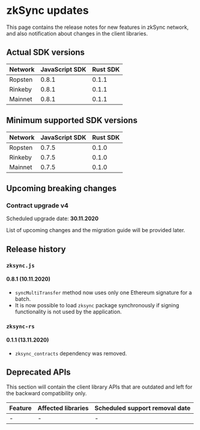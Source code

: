 # zkSync updates

This page contains the release notes for new features in zkSync network, and also notification about changes in the
client libraries.

## Actual SDK versions

| Network | JavaScript SDK | Rust SDK |
| ------- | -------------- | -------- |
| Ropsten | 0.8.1          | 0.1.1    |
| Rinkeby | 0.8.1          | 0.1.1    |
| Mainnet | 0.8.1          | 0.1.1    |

## Minimum supported SDK versions

| Network | JavaScript SDK | Rust SDK |
| ------- | -------------- | -------- |
| Ropsten | 0.7.5          | 0.1.0    |
| Rinkeby | 0.7.5          | 0.1.0    |
| Mainnet | 0.7.5          | 0.1.0    |

## Upcoming breaking changes

### Contract upgrade v4

Scheduled upgrade date: **30.11.2020**

List of upcoming changes and the migration guide will be provided later.

## Release history

### `zksync.js`

#### 0.8.1 (10.11.2020)

- `syncMultiTransfer` method now uses only one Ethereum signature for a batch.
- It is now possible to load `zksync` package synchronously if signing functionality is not used by the application.

### `zksync-rs`

#### 0.1.1 (13.11.2020)

- `zksync_contracts` dependency was removed.

## Deprecated APIs

This section will contain the client library APIs that are outdated and left for the backward compatibility only.

| Feature | Affected libraries | Scheduled support removal date |
| ------- | ------------------ | ------------------------------ |
| -       | -                  | -                              |
